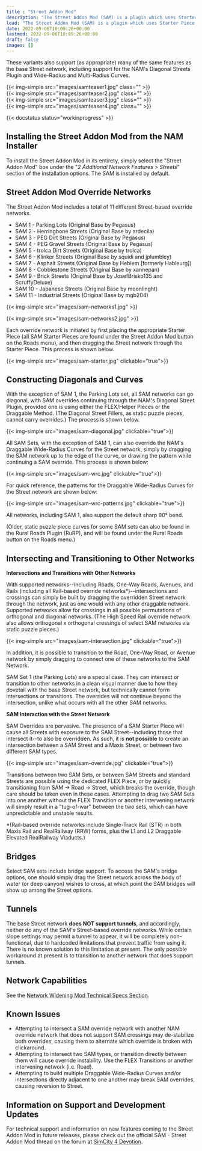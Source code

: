 ```yaml
---
title : "Street Addon Mod"
description: "The Street Addon Mod (SAM) is a plugin which uses Starter Piece technology to add texture variants of the Street network."
lead: "The Street Addon Mod (SAM) is a plugin which uses Starter Piece technology to add texture variants of the Street network."
date: 2022-09-06T10:09:26+00:00
lastmod: 2022-09-06T10:09:26+00:00
draft: false
images: []
---
```


These variants also support (as appropriate) many of the same features as the base Street network, including support for the NAM's Diagonal Streets Plugin and Wide-Radius and Multi-Radius Curves.

<div class="row mx-0 g-1">
    <div class="col text-center">{{< img-simple src="images/samteaser1.jpg" class="" >}}</div>
    <div class="col text-center">{{< img-simple src="images/samteaser2.jpg" class="" >}}</div>
</div>
<div class="row mx-0 g-1">
    <div class="col text-center">{{< img-simple src="images/samteaser3.jpg" class="" >}}</div>
    <div class="col text-center">{{< img-simple src="images/samteaser4.jpg" class="" >}}</div>
</div>

 
{{< docstatus status="workinprogress" >}}

## Installing the Street Addon Mod from the NAM Installer

To install the Street Addon Mod in its entirety, simply select the "Street Addon Mod" box under the "_2 Additional Network Features > Streets_" section of the installation options. The SAM is installed by default.

## Street Addon Mod Override Networks

The Street Addon Mod includes a total of 11 different Street-based override networks.

* SAM 1 - Parking Lots (Original Base by Pegasus)
* SAM 2 - Herringbone Streets (Original Base by ardecila)
* SAM 3 - PEG Dirt Streets (Original Base by Pegasus)
* SAM 4 - PEG Gravel Streets (Original Base by Pegasus)
* SAM 5 - trolca Dirt Streets (Original Base by trolca)
* SAM 6 - Klinker Streets (Original Base by squidi and jplumbley)
* SAM 7 - Asphalt Streets (Original Base by Heblem [formerly Hableurg])
* SAM 8 - Cobblestone Streets (Original Base by xannepan)
* SAM 9 - Brick Streets (Original Base by JosefBrisko135 and ScruffyDeluxe)
* SAM 10 - Japanese Streets (Original Base by moonlinght)
* SAM 11 - Industrial Streets (Original Base by mgb204)

{{< img-simple src="images/sam-networks1.jpg" >}}

{{< img-simple src="images/sam-networks2.jpg" >}}

Each override network is initiated by first placing the appropriate Starter Piece (all SAM Starter Pieces are found under the Street Addon Mod button on the Roads menu), and then dragging the Street network through the Starter Piece. This process is shown below.

{{< img-simple src="images/sam-starter.jpg" clickable="true">}}

## Constructing Diagonals and Curves

With the exception of SAM 1, the Parking Lots set, all SAM networks can go diagonal, with SAM overrides continuing through the NAM's Diagonal Street Plugin, provided one is using either the FLEX/Helper Pieces or the Draggable Method. (The Diagonal Street Fillers, as static puzzle pieces, cannot carry overrides.) The process is shown below.

{{< img-simple src="images/sam-diagonal.jpg" clickable="true">}}

All SAM Sets, with the exception of SAM 1, can also override the NAM's Draggable Wide-Radius Curves for the Street network, simply by dragging the SAM network up to the edge of the curve, or drawing the pattern while continuing a SAM override. This process is shown below:

{{< img-simple src="images/sam-wrc.jpg" clickable="true">}}

For quick reference, the patterns for the Draggable Wide-Radius Curves for the Street network are shown below:

{{< img-simple src="images/sam-wrc-patterns.jpg" clickable="true">}}

All networks, including SAM 1, also support the default sharp 90° bend.

(Older, static puzzle piece curves for some SAM sets can also be found in the Rural Roads Plugin (RuRP), and will be found under the Rural Roads button on the Roads menu.)

##  Intersecting and Transitioning to Other Networks

**Intersections and Transitions with Other Networks**

With supported networks--including Roads, One-Way Roads, Avenues, and Rails (including all Rail-based override networks\*)--intersections and crossings can simply be built by dragging the overridden Street network through the network, just as one would with any other draggable network. Supported networks allow for crossings in all possible permutations of orthogonal and diagonal networks. (The High Speed Rail override network also allows orthogonal x orthogonal crossings of select SAM networks via static puzzle pieces.)

{{< img-simple src="images/sam-intersection.jpg" clickable="true">}}

In addition, it is possible to transition to the Road, One-Way Road, or Avenue network by simply dragging to connect one of these networks to the SAM Network.

SAM Set 1 (the Parking Lots) are a special case. They can intersect or transition to other networks in a clean visual manner due to how they dovetail with the base Street network, but technically cannot form intersections or transitions. The overrides will not continue beyond the intersection, unlike what occurs with all the other SAM networks.

**SAM Interaction with the Street Network**

SAM Overrides are pervasive. The presence of a SAM Starter Piece will cause all Streets with exposure to the SAM Street--including those that intersect it--to also be overridden. As such, it is **not possible** to create an intersection between a SAM Street and a Maxis Street, or between two different SAM types.

{{< img-simple src="images/sam-override.jpg" clickable="true">}}

Transitions between two SAM Sets, or between SAM Streets and standard Streets are possible using the dedicated FLEX Piece, or by quickly transitioning from SAM -> Road -> Street, which breaks the override, though care should be taken even in these cases. Attempting to drag two SAM Sets into one another without the FLEX Transition or another intervening network will simply result in a "tug-of-war" between the two sets, which can have unpredictable and unstable results.

*(Rail-based override networks include Single-Track Rail (STR) in both Maxis Rail and RealRailway (RRW) forms, plus the L1 and L2 Draggable Elevated RealRailway Viaducts.)

## Bridges

Select SAM sets include bridge support. To access the SAM's bridge options, one should simply drag the Street network across the body of water (or deep canyon) wishes to cross, at which point the SAM bridges will show up among the Street options.

## Tunnels

The base Street network **does NOT support tunnels**, and accordingly, neither do any of the SAM's Street-based override networks. While certain slope settings may permit a tunnel to appear, it will be completely non-functional, due to hardcoded limitations that prevent traffic from using it. There is no known solution to this limitation at present. The only possible workaround at present is to transition to another network that does support tunnels.

## Network Capabilities

See the [Network Widening Mod Technical Specs Section](../../tech-specs/street-addon-mod).

## Known Issues

* Attempting to intersect a SAM override network with another NAM override network that does not support SAM crossings may de-stabilize both overrides, causing them to alternate which override is broken with clickaround.
* Attempting to intersect two SAM types, or transition directly between them will cause override instability.  Use the FLEX Transitions or another intervening network (i.e. Road).
* Attempting to build multiple Draggable Wide-Radius Curves and/or intersections directly adjacent to one another may break SAM overrides, causing reversion to Street.

## Information on Support and Development Updates

For technical support and information on new features coming to the Street Addon Mod in future releases, please check out the official SAM - Street Addon Mod thread on the forum at [SimCity 4 Devotion](http://sc4devotion.com/forums/index.php?topic=1617.0). 